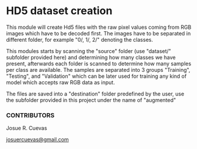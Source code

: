 # HD5 dataset creation

This module will create Hd5 files with the raw pixel values coming from RGB images which have to be decoded first. The images have to be separated in different folder, for example "0/, 1/, 2/" denoting the classes.

This modules starts by scanning the "source" folder (use "dataset/" subfolder provided here) and determining how many classes we have present, afterwards each folder is scanned to determine how many samples per class are available. The samples are separated into 3 groups "Training", "Testing", and "Validation" which can be later used for training any kind of model which accepts raw RGB data as input.

The files are saved into a "destination" folder predefined by the user, use the subfolder provided in this project under the name of "augmented"

### CONTRIBUTORS

Josue R. Cuevas

josuercuevas@gmail.com
